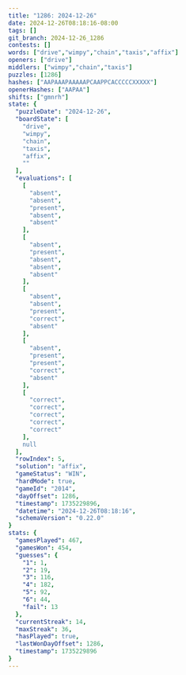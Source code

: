 ```yaml
---
title: "1286: 2024-12-26"
date: 2024-12-26T08:18:16-08:00
tags: []
git_branch: 2024-12-26_1286
contests: []
words: ["drive","wimpy","chain","taxis","affix"]
openers: ["drive"]
middlers: ["wimpy","chain","taxis"]
puzzles: [1286]
hashes: ["AAPAAAPAAAAAPCAAPPCACCCCCXXXXX"]
openerHashes: ["AAPAA"]
shifts: ["gmnrh"]
state: {
  "puzzleDate": "2024-12-26",
  "boardState": [
    "drive",
    "wimpy",
    "chain",
    "taxis",
    "affix",
    ""
  ],
  "evaluations": [
    [
      "absent",
      "absent",
      "present",
      "absent",
      "absent"
    ],
    [
      "absent",
      "present",
      "absent",
      "absent",
      "absent"
    ],
    [
      "absent",
      "absent",
      "present",
      "correct",
      "absent"
    ],
    [
      "absent",
      "present",
      "present",
      "correct",
      "absent"
    ],
    [
      "correct",
      "correct",
      "correct",
      "correct",
      "correct"
    ],
    null
  ],
  "rowIndex": 5,
  "solution": "affix",
  "gameStatus": "WIN",
  "hardMode": true,
  "gameId": "2014",
  "dayOffset": 1286,
  "timestamp": 1735229896,
  "datetime": "2024-12-26T08:18:16",
  "schemaVersion": "0.22.0"
}
stats: {
  "gamesPlayed": 467,
  "gamesWon": 454,
  "guesses": {
    "1": 1,
    "2": 19,
    "3": 116,
    "4": 182,
    "5": 92,
    "6": 44,
    "fail": 13
  },
  "currentStreak": 14,
  "maxStreak": 36,
  "hasPlayed": true,
  "lastWonDayOffset": 1286,
  "timestamp": 1735229896
}
---
```

<!-- more -->
